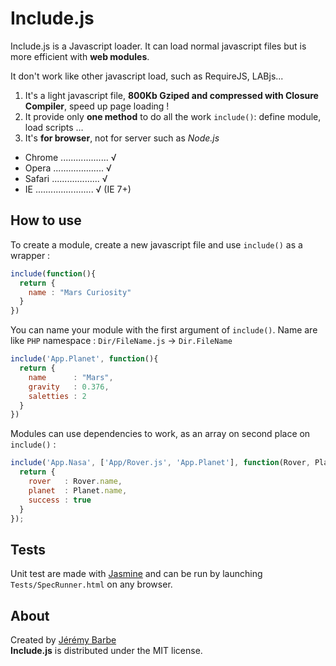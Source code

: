 # Include.js

Include.js is a Javascript loader. It can load normal javascript files but is more efficient with **web modules**.

It don't work like other javascript load, such as RequireJS, LABjs...

1. It's a light javascript file, **800Kb Gziped and compressed with Closure Compiler**, speed up page loading !
2. It provide only **one method** to do all the work `include()`: define module, load scripts …
3. It's **for browser**, not for server such as *Node.js*

- Chrome ................... √
- Opera .................... √
- Safari ................... √
- IE ....................... √ (IE 7+)

## How to use

To create a module, create a new javascript file and use `include()` as a wrapper :

```javascript
include(function(){
  return {
    name : "Mars Curiosity"
  }
})
```

You can name your module with the first argument of `include()`.  Name are like `PHP` namespace : `Dir/FileName.js` -> `Dir.FileName`

```javascript
include('App.Planet', function(){
  return {
    name      : "Mars",
    gravity   : 0.376,
    saletties : 2
  }
})
```

Modules can use dependencies to work, as an array on second place on `include()` :

```javascript
include('App.Nasa', ['App/Rover.js', 'App.Planet'], function(Rover, Planet){
  return {
    rover   : Rover.name,
    planet  : Planet.name,
    success : true 
  }
});
```

## Tests

Unit test are made with [Jasmine](http://pivotal.github.com/jasmine/) and can be run by launching `Tests/SpecRunner.html` on any browser.


## About

Created by [Jérémy Barbe](htt://www.shwaark.com)  
**Include.js** is distributed under the MIT license.